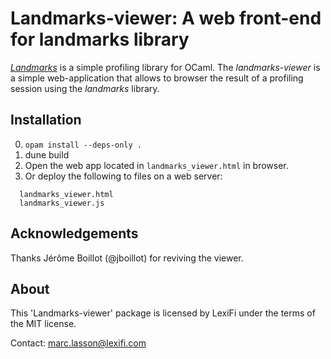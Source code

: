Landmarks-viewer: A web front-end for landmarks library
=======================================================

[*Landmarks*](https://github.com/LexiFi/landmarks) is a simple profiling
library for OCaml. The *landmarks-viewer* is a simple web-application that
allows to browser the result of a profiling session using the *landmarks*
library.

Installation
------------

0. `opam install --deps-only .`
1. dune build
2. Open the web app located in `landmarks_viewer.html` in browser.
2. Or deploy the following to files on a web server:
```
  landmarks_viewer.html
  landmarks_viewer.js
```

Acknowledgements
----------------

Thanks Jérôme Boillot (@jboillot) for reviving the viewer.

About
-----

This 'Landmarks-viewer' package is licensed by LexiFi under the terms
of the MIT license.

Contact: marc.lasson@lexifi.com
